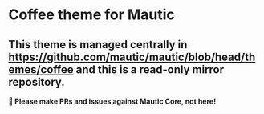 # Coffee theme for Mautic

## This theme is managed centrally in https://github.com/mautic/mautic/blob/head/themes/coffee and this is a read-only mirror repository.

**📣 Please make PRs and issues against Mautic Core, not here!**